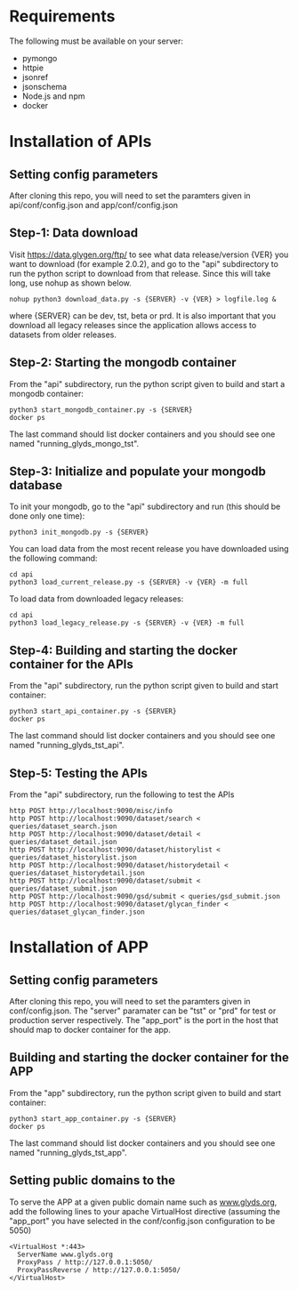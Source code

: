 # Requirements
The following must be available on your server:

* pymongo
* httpie
* jsonref
* jsonschema
* Node.js and npm
* docker


# Installation of APIs

## Setting config parameters
After cloning this repo, you will need to set the paramters given in
api/conf/config.json and app/conf/config.json 


## Step-1: Data download
Visit https://data.glygen.org/ftp/ to see what data release/version {VER} you want to 
download (for example 2.0.2), and go to the "api" subdirectory to run the python script 
to download from that release. Since this will take long, use nohup as shown below.
  ```
  nohup python3 download_data.py -s {SERVER} -v {VER} > logfile.log &
  ```
where {SERVER} can be dev, tst, beta or prd. It is also important that you download all 
legacy releases since the application allows access to datasets from older releases.


## Step-2: Starting the mongodb container
From the "api" subdirectory, run the python script given to build and start a mongodb container:
  ```
  python3 start_mongodb_container.py -s {SERVER}
  docker ps
  ```
The last command should list docker containers and you should see one named
"running_glyds_mongo_tst".


## Step-3: Initialize and populate your mongodb database
To init your mongodb, go to the "api" subdirectory and run (this should be done only one time):
  ```
  python3 init_mongodb.py -s {SERVER}
  ```

You can load data from the most recent release you have downloaded using 
the following command:
  ```
  cd api
  python3 load_current_release.py -s {SERVER} -v {VER} -m full
  ```

To load data from downloaded legacy releases:
  ```
  cd api
  python3 load_legacy_release.py -s {SERVER} -v {VER} -m full
  ```
      
## Step-4: Building and starting the docker container for the APIs
From the "api" subdirectory, run the python script given to build and start container:
  ```
  python3 start_api_container.py -s {SERVER}
  docker ps
  ```
The last command should list docker containers and you should see one named
"running_glyds_tst_api".


## Step-5: Testing the APIs
From the "api" subdirectory, run the following to test the APIs

  ```
  http POST http://localhost:9090/misc/info
  http POST http://localhost:9090/dataset/search < queries/dataset_search.json
  http POST http://localhost:9090/dataset/detail < queries/dataset_detail.json
  http POST http://localhost:9090/dataset/historylist < queries/dataset_historylist.json
  http POST http://localhost:9090/dataset/historydetail < queries/dataset_historydetail.json
  http POST http://localhost:9090/dataset/submit < queries/dataset_submit.json
  http POST http://localhost:9090/gsd/submit < queries/gsd_submit.json
  http POST http://localhost:9090/dataset/glycan_finder < queries/dataset_glycan_finder.json
  ```


# Installation of APP

## Setting config parameters
After cloning this repo, you will need to set the paramters given in
conf/config.json. The "server" paramater can be "tst" or "prd" for
test or production server respectively. The "app_port" is the port
in the host that should map to docker container for the app.


## Building and starting the docker container for the APP

From the "app" subdirectory, run the python script given to build and start container:
  ```
  python3 start_app_container.py -s {SERVER}
  docker ps
  ```
The last command should list docker containers and you should see one named
"running_glyds_tst_app".



## Setting public domains to the 
To serve the APP at a given public domain name such as www.glyds.org,
add the following lines to your apache VirtualHost directive 
(assuming the "app_port" you have selected in the conf/config.json 
 configuration to be 5050)


  ```
  <VirtualHost *:443>
    ServerName www.glyds.org
    ProxyPass / http://127.0.0.1:5050/
    ProxyPassReverse / http://127.0.0.1:5050/
  </VirtualHost>
  ```









